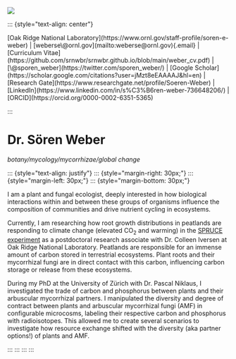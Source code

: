 ![](/Users/5o4/Documents/GitHub/srnwbr.github.io/logo.png)

::: {style="text-align: center"}

<p>[Oak Ridge National Laboratory](https://www.ornl.gov/staff-profile/soren-e-weber) | [weberse\@ornl.gov](mailto:weberse@ornl.gov){.email} | [Curriculum Vitae](https://github.com/srnwbr/srnwbr.github.io/blob/main/weber_cv.pdf) | [\@sporen_weber](https://twitter.com/sporen_weber/) | [Google Scholar](https://scholar.google.com/citations?user=jMzt8eEAAAAJ&hl=en) | [Research Gate](https://www.researchgate.net/profile/Soeren-Weber) | [LinkedIn](https://www.linkedin.com/in/s%C3%B6ren-weber-736648206/) | [ORCID](https://orcid.org/0000-0002-6351-5365)
</p>

:::
# Dr. Sören Weber

*botany/mycology/mycorrhizae/global change*


::: {style="text-align: justify"}
::: {style="margin-right: 30px;"}
::: {style="margin-left: 30px;"}
::: {style="margin-bottom: 30px;"}

I am a plant and fungal ecologist, deeply interested in how biological interactions within and between these groups of organisms influence the composition of communities and drive nutrient cycling in ecosystems. 

Currently, I am researching how root growth distributions in peatlands are responding to climate change (elevated CO<sub>2</sub> and warming) in the [SPRUCE experiment](https://mnspruce.ornl.gov/) as a postdoctoral research associate with Dr. Colleen Iversen at Oak Ridge National Laboratory. Peatlands are responsible for an immense amount of carbon stored in terrestrial ecosystems. Plant roots and their mycorrhizal fungi are in direct contact with this carbon, influencing carbon storage or release from these ecosystems.

During my PhD at the University of Zürich with Dr. Pascal Niklaus, I investigated the trade of carbon and phosphorus between plants and their arbuscular mycorrhizal partners. I manipulated the diversity and degree of contract between plants and arbuscular mycorrhizal fungi (AMF) in configurable microcosms, labeling their respective carbon and phosphorus with radioisotopes.  This allowed me to create several scenarios to investigate how resource exchange shifted with the diversity (aka partner options!) of plants and AMF.


:::
:::
:::
:::


